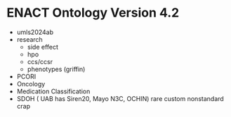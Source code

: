 # ENACT Ontology Version 4.2
- umls2024ab
- research
  - side effect
  - hpo
  - ccs/ccsr
  - phenotypes (griffin)
- PCORI
- Oncology
- Medication Classification
- SDOH ( UAB has Siren20, Mayo N3C, OCHIN)  rare custom nonstandard crap

